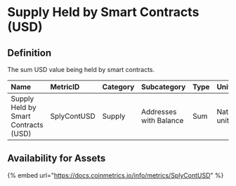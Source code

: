 # Supply Held by Smart Contracts \(USD\)

## Definition

The sum USD value being held by smart contracts.  

| Name | MetricID | Category | Subcategory | Type | Unit | Interval |
| :--- | :--- | :--- | :--- | :--- | :--- | :--- |
| Supply Held by Smart Contracts \(USD\) | SplyContUSD | Supply | Addresses with Balance | Sum | Native units | 1 day |

## Availability for Assets

{% embed url="https://docs.coinmetrics.io/info/metrics/SplyContUSD" %}

